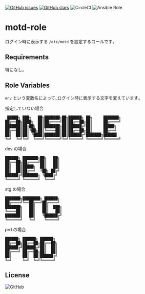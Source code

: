 [![GitHub issues](https://img.shields.io/github/issues/0ta2/motd-role)](https://github.com/0ta2/motd-role/issues)
[![GitHub stars](https://img.shields.io/github/stars/0ta2/motd-role)](https://github.com/0ta2/motd-role/stargazers)
![CircleCI](https://img.shields.io/circleci/build/github/0ta2/motd-role/master)
![Ansible Role](https://img.shields.io/ansible/role/43413)

motd-role
=========

ログイン時に表示する `/etc/motd` を設定するロールです｡

Requirements
------------

特になし｡

Role Variables
--------------

`env` という変数名によって､ログイン時に表示する文字を変えています｡

指定していない場合

```
 █████╗ ███╗   ██╗███████╗██╗██████╗ ██╗     ███████╗
██╔══██╗████╗  ██║██╔════╝██║██╔══██╗██║     ██╔════╝
███████║██╔██╗ ██║███████╗██║██████╔╝██║     █████╗
██╔══██║██║╚██╗██║╚════██║██║██╔══██╗██║     ██╔══╝
██║  ██║██║ ╚████║███████║██║██████╔╝███████╗██████
╚═╝  ╚═╝╚═╝  ╚═══╝╚══════╝╚═╝╚═════╝ ╚══════╝╚══════╝
```

dev の場合

```
██████╗ ███████╗██╗   ██╗
██╔══██╗██╔════╝██║   ██║
██║  ██║█████╗  ██║   ██║
██║  ██║██╔══╝  ╚██╗ ██╔╝
██████╔╝███████╗ ╚████╔╝
╚═════╝ ╚══════╝  ╚═══╝
```

stg の場合

```
███████╗████████╗ ██████╗
██╔════╝╚══██╔══╝██╔════╝
███████╗   ██║   ██║  ███╗
╚════██║   ██║   ██║   ██║
███████║   ██║   ╚██████╔╝
╚══════╝   ╚═╝    ╚═════╝
```

prd の場合

```
██████╗ ██████╗ ██████╗
██╔══██╗██╔══██╗██╔══██╗
██████╔╝██████╔╝██║  ██║
██╔═══╝ ██╔══██╗██║  ██║
██║     ██║  ██║██████╔╝
╚═╝     ╚═╝  ╚═╝╚═════╝
```

License
-------

![GitHub](https://img.shields.io/github/license/0ta2/motd-role)
